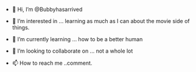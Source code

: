 - 👋 Hi, I’m @Bubbyhasarrived
- 👀 I’m interested in ... learning as much as I can about the movie side of things. 

- 🌱 I’m currently learning ... how to be a better human
- 💞️ I’m looking to collaborate on ... not a whole lot
- 📫 How to reach me ..comment.


<!---
Bubbyhasarrived/Bubbyhasarrived is a ✨ special ✨ repository because its `README.md` (this file) appears on your GitHub profile.
You can click the Preview link to take a look at your changes.
--->
